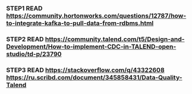 ### STEP1 READ https://community.hortonworks.com/questions/12787/how-to-integrate-kafka-to-pull-data-from-rdbms.html

### STEP2 READ https://community.talend.com/t5/Design-and-Development/How-to-implement-CDC-in-TALEND-open-studio/td-p/23790

### STEP3 READ https://stackoverflow.com/q/43322608 https://ru.scribd.com/document/345858431/Data-Quality-Talend
